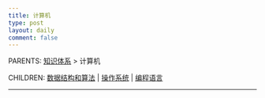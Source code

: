 ```yaml
---
title: 计算机
type: post
layout: daily
comment: false
---
```


PARENTS: [知识体系](/gknows/wiki) > 计算机

CHILDREN: [数据结构和算法](/gknows/数据结构和算法) | [操作系统](/gknows/操作系统) | [编程语言](/gknows/编程语言)

---

